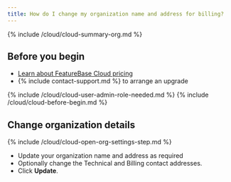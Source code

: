 ```yaml
---
title: How do I change my organization name and address for billing?
---
```


{% include /cloud/cloud-summary-org.md %}

## Before you begin

* [Learn about FeatureBase Cloud pricing](https://www.featurebase.com/pricing)
* {% include contact-support.md %} to arrange an upgrade

{% include /cloud/cloud-user-admin-role-needed.md %}
{% include /cloud/cloud-before-begin.md %}

## Change organization details

{% include /cloud/cloud-open-org-settings-step.md %}
* Update your organization name and address as required
* Optionally change the Technical and Billing contact addresses.
* Click **Update**.
